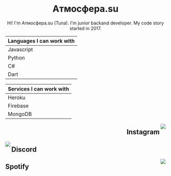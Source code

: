 <h1 align="center">Aтмосфера.su</h1>
<p align="center">Hi! I'm Aтмосфера.su (Tuna). I'm junior backand developer. My code story started in 2017. </p>


|Languages I can work with|
|--------|
|Javascript|
|Python|
|C#|
|Dart|


|Services I can work with|
|-------|
|Heroku|
|Firebase|
|MongoDB|

<a href="https://www.instagram.com/atmosfera_su/" align="right">
<img align="right" src="https://icons.iconarchive.com/icons/designbolts/free-instagram/128/Active-Instagram-3-icon.png">
</a>



<h2 align="right">Instagram</h2>

<a href="https://discord.com/users/486857204205486091" align=left>
<img src="https://icons.iconarchive.com/icons/papirus-team/papirus-apps/128/discord-icon.png" align="left">
</a>
<h2>Discord</h2>


<a href="https://open.spotify.com/user/bxabsuy5wh19yeube2pdmnprw" align="right">
<img src="https://icons.iconarchive.com/icons/dakirby309/simply-styled/128/Spotify-icon.png" align="right">
</a>
<h2>Spotify</h2>
